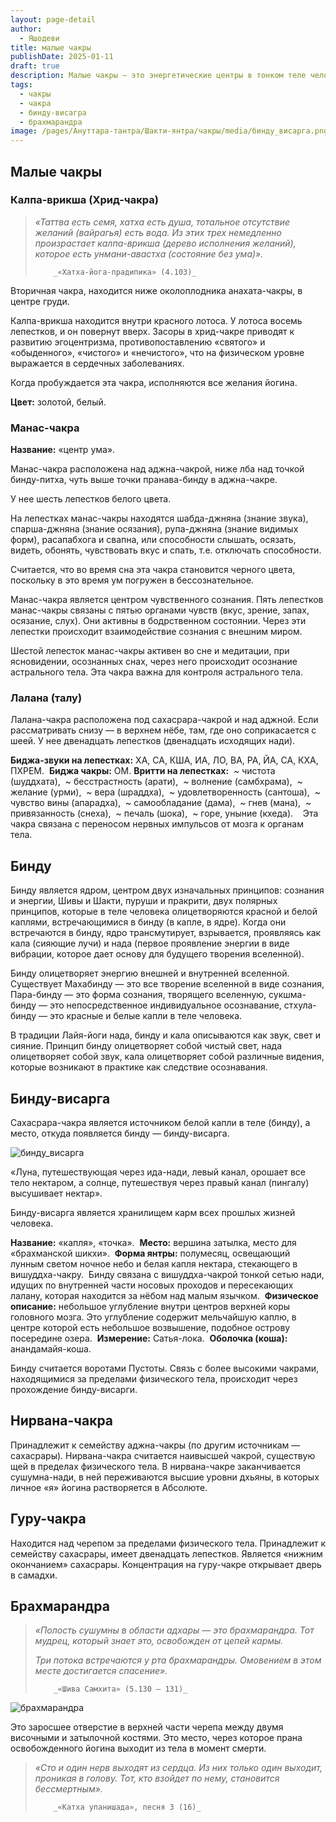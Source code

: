 ```yaml
---
layout: page-detail
author:
  - Яшодеви
title: малые чакры
publishDate: 2025-01-11
draft: true
description: Малые чакры — это энергетические центры в тонком теле человека, играющие значимую роль в трансформации духовной энергии человека. Они в основном в области головы.
tags:
  - чакры
  - чакра
  - бинду-висагра
  - брахмарандра
image: /pages/Ануттара-тантра/Шакти-янтра/чакры/media/бинду_висарга.png
---
```

## Малые чакры 

### Калпа-врикша (Хрид-чакра) 

> _«Таттва есть семя, хатха есть душа, тотальное отсутствие желаний (вайрагья) есть вода. Из этих трех немедленно произрастает калпа-врикша (дерево исполнения желаний), которое есть унмани-авастха (состояние без ума)»._ 
> 
>         _«Хатха-йога-прадипика» (4.103)_ 

Вторичная чакра, находится ниже околоплодника анахата-чакры, в центре груди. 

Калпа-врикша находится внутри красного лотоса. У лотоса восемь лепестков, и он повернут вверх. Засоры в хрид-чакре приводят к развитию эгоцентризма, противопоставлению «святого» и «обыденного», «чистого» и «нечистого», что на физическом уровне выражается в сердечных заболеваниях. 

Когда пробуждается эта чакра, исполняются все желания йогина. 

**Цвет:** золотой, белый. 

### Манас-чакра 

**Название:** «центр ума». 

Манас-чакра расположена над аджна-чакрой, ниже лба над точкой бинду-питха, чуть выше точки пранава-бинду в аджна-чакре. 

У нее шесть лепестков белого цвета. 

На лепестках манас-чакры находятся шабда-джняна (знание звука), спарша-джняна (знание осязания), рупа-джняна (знание видимых форм), расапабхога и свапна, или способности слышать, осязать, видеть, обонять, чувствовать вкус и спать, т.е. отключать способности. 

Считается, что во время сна эта чакра становится черного цвета, поскольку в это время ум погружен в бессознательное. 

Манас-чакра является центром чувственного сознания. Пять лепестков манас-чакры связаны с пятью органами чувств (вкус, зрение, запах, осязание, слух). Они активны в бодрственном состоянии. Через эти лепестки происходит взаимодействие сознания с внешним миром. 

Шестой лепесток манас-чакры активен во сне и медитации, при ясновидении, осознанных снах, через него происходит осознание астрального тела. Эта чакра важна для контроля астрального тела. 

### Лалана (талу) 

Лалана-чакра расположена под сахасрара-чакрой и над аджной. Если рассматривать снизу — в верхнем нёбе, там, где оно соприкасается с шеей. У нее двенадцать лепестков (двенадцать исходящих нади). 

**Биджа-звуки на лепестках:** ХА, СА, КША, ИА, ЛО, ВА, РА, ЙА, СА, КХА, ПХРЕМ. 
**Биджа чакры:** ОМ.
**Вритти на лепестках:** 
~ чистота (шуддхата), 
~ бесстрастность (арати), 
~ волнение (самбхрама), 
~ желание (урми), 
~ вера (шраддха), 
~ удовлетворенность (сантоша), 
~ чувство вины (апарадха), 
~ самообладание (дама), 
~ гнев (мана), 
~ привязанность (снеха), 
~ печаль (шока), 
~ горе, уныние (кхеда). 
 
Эта чакра связана с переносом нервных импульсов от мозга к органам тела. 

## Бинду 

Бинду является ядром, центром двух изначальных принципов: сознания и энергии, Шивы и Шакти, пуруши и пракрити, двух полярных принципов, которые в теле человека олицетворяются красной и белой каплями, встречающимися в бинду (в капле, в ядре). Когда они встречаются в бинду, ядро трансмутирует, взрывается, проявляясь как кала (сияющие лучи) и нада (первое проявление энергии в виде вибрации, которое дает основу для будущего творения вселенной). 

Бинду олицетворяет энергию внешней и внутренней вселенной. Существует Махабинду — это все творение вселенной в виде сознания, Пара-бинду — это форма сознания, творящего вселенную, сукшма-бинду — это непосредственное индивидуальное осознавание, стхула-бинду — это красные и белые капли в теле человека. 

В традиции Лайя-йоги нада, бинду и кала описываются как звук, свет и сияние. Принцип бинду олицетворяет собой чистый свет, нада олицетворяет собой звук, кала олицетворяет собой различные видения, которые возникают в практике как следствие осознавания. 

## Бинду-висарга 

Сахасрара-чакра является источником белой капли в теле (бинду), а место, откуда появляется бинду — бинду-висарга. 

![бинду_висарга](/pages/Ануттара-тантра/Шакти-янтра/чакры/media/бинду_висарга.png)

«Луна, путешествующая через ида-нади, левый канал, орошает все тело нектаром, а солнце, путешествуя через правый канал (пингалу) высушивает нектар». 

Бинду-висарга является хранилищем карм всех прошлых жизней человека. 

**Название:** «капля», «точка». 
**Место:** вершина затылка, место для «брахманской шикхи». 
**Форма янтры:** полумесяц, освещающий лунным светом ночное небо и белая капля нектара, стекающего в вишуддха-чакру. 
Бинду связана с вишуддха-чакрой тонкой сетью нади, идущих по внутренней части носовых проходов и пересекающих лалану, которая находится за нёбом над малым язычком. 
**Физическое описание:** небольшое углубление внутри центров верхней коры головного мозга. Это углубление содержит мельчайшую каплю, в центре которой есть небольшое возвышение, подобное острову посередине озера. 
**Измерение:** Сатья-лока. 
**Оболочка (коша):** анандамайя-коша. 

Бинду считается воротами Пустоты. Связь с более высокими чакрами, находящимися за пределами физического тела, происходит через прохождение бинду-висарги. 

## Нирвана-чакра 

Принадлежит к семейству аджна-чакры (по другим источникам — сахасрары). Нирвана-чакра считается наивысшей чакрой, существую щей в пределах физического тела. В нирвана-чакре заканчивается сушумна-нади, в ней переживаются высшие уровни дхьяны, в которых личное «я» йогина растворяется в Абсолюте. 

## Гуру-чакра 

Находится над черепом за пределами физического тела. Принадлежит к семейству сахасрары, имеет двенадцать лепестков. Является «нижним окончанием» сахасрары. Концентрация на гуру-чакре открывает дверь в самадхи. 

## Брахмарандра

> _«Полость сушумны в области адхары — это брахмарандра. Тот мудрец, который знает это, освобожден от цепей кармы._ 
> 
> _Три потока встречаются у рта брахмарандры. Омовением в этом месте достигается спасение»._ 
> 
>         _«Шива Самхита» (5.130 — 131)_ 

![брахмарандра](/pages/Ануттара-тантра/Шакти-янтра/чакры/media/брахмарандра.png)

Это заросшее отверстие в верхней части черепа между двумя височными и затылочной костями. Это место, через которое прана освобожденного йогина выходит из тела в момент смерти. 


> _«Сто и один нерв выходят из сердца. Из них только один выходит, проникая в голову. Тот, кто взойдет по нему, становится бессмертным»._ 
> 
>         _«Катха упанишада», песня 3 (16)_
